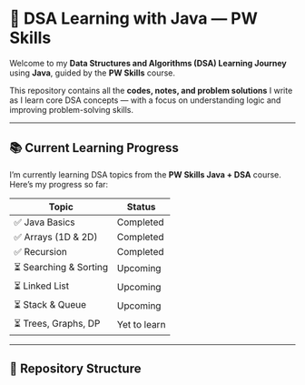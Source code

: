 ﻿# 🧠 DSA Learning with Java — PW Skills

Welcome to my **Data Structures and Algorithms (DSA) Learning Journey** using **Java**, guided by the **PW Skills** course.

This repository contains all the **codes, notes, and problem solutions** I write as I learn core DSA concepts — with a focus on understanding logic and improving problem-solving skills.

---

## 📚 Current Learning Progress

I’m currently learning DSA topics from the **PW Skills Java + DSA** course.  
Here’s my progress so far:

| Topic | Status |
|--------|---------|
| ✅ Java Basics | Completed |
| ✅ Arrays (1D & 2D) | Completed |
| ✅ Recursion | Completed |
| ⏳ Searching & Sorting | Upcoming |
| ⏳ Linked List | Upcoming |
| ⏳ Stack & Queue | Upcoming |
| ⏳ Trees, Graphs, DP | Yet to learn |

---

## 📂 Repository Structure



